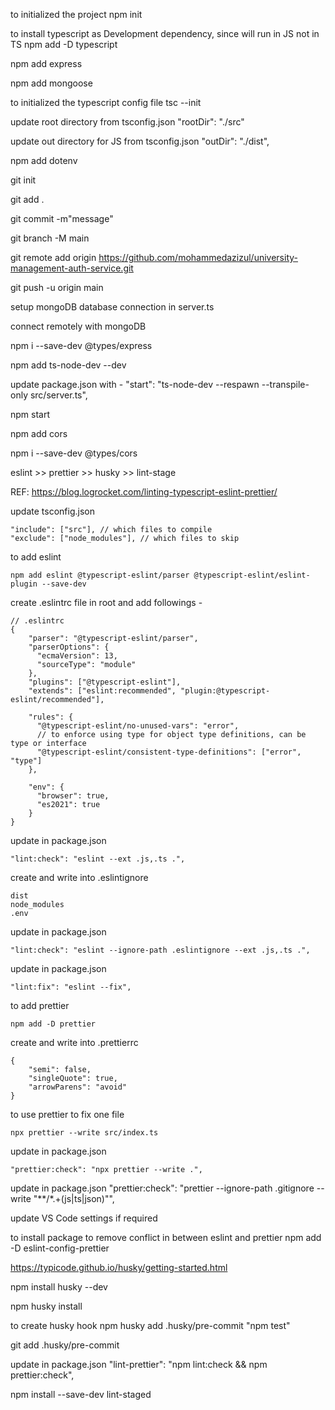 to initialized the project
npm init

to install typescript as Development dependency, since will run in JS not in TS
npm add -D typescript

npm add express

npm add mongoose

to initialized the typescript config file
tsc --init

update root directory from tsconfig.json
"rootDir": "./src"

update out directory for JS from tsconfig.json
"outDir": "./dist", 

npm add dotenv

git init 

git add  .

git commit -m"message"

git branch -M main

git remote add origin https://github.com/mohammedazizul/university-management-auth-service.git

git push -u origin main

setup mongoDB database connection in server.ts

connect remotely with mongoDB

npm i --save-dev @types/express

npm add ts-node-dev --dev

update package.json with - 
"start": "ts-node-dev --respawn --transpile-only src/server.ts",

npm start

npm add cors

npm i --save-dev @types/cors

eslint >> prettier >> husky >> lint-stage

REF: https://blog.logrocket.com/linting-typescript-eslint-prettier/

update tsconfig.json
```
"include": ["src"], // which files to compile
"exclude": ["node_modules"], // which files to skip
```

to add eslint
```
npm add eslint @typescript-eslint/parser @typescript-eslint/eslint-plugin --save-dev
```

create .eslintrc file in root and add followings - 
```
// .eslintrc
{
    "parser": "@typescript-eslint/parser",
    "parserOptions": {
      "ecmaVersion": 13,
      "sourceType": "module"
    },
    "plugins": ["@typescript-eslint"],
    "extends": ["eslint:recommended", "plugin:@typescript-eslint/recommended"],
  
    "rules": {
      "@typescript-eslint/no-unused-vars": "error",
      // to enforce using type for object type definitions, can be type or interface 
      "@typescript-eslint/consistent-type-definitions": ["error", "type"]
    },
  
    "env": {
      "browser": true,
      "es2021": true
    }
}
```

update in package.json
```
"lint:check": "eslint --ext .js,.ts .",
```

create and write into .eslintignore
```
dist
node_modules
.env
```

update in package.json
```
"lint:check": "eslint --ignore-path .eslintignore --ext .js,.ts .",
```

update in package.json
```
"lint:fix": "eslint --fix",
```

to add prettier
```
npm add -D prettier
```

create and write into .prettierrc
```
{
    "semi": false,
    "singleQuote": true, 
    "arrowParens": "avoid"
}
```

to use prettier to fix one file
```
npx prettier --write src/index.ts
```

update in package.json
```
"prettier:check": "npx prettier --write .",
```

update in package.json
"prettier:check": "prettier --ignore-path .gitignore --write \"**/*.+(js|ts|json)\"",

update VS Code settings if required


to install package to remove conflict in between eslint and prettier
npm add -D eslint-config-prettier


https://typicode.github.io/husky/getting-started.html

npm install husky --dev

npm husky install

to create husky hook
npm husky add .husky/pre-commit "npm test"

git add .husky/pre-commit

update in package.json
"lint-prettier": "npm lint:check && npm prettier:check",

npm install --save-dev lint-staged